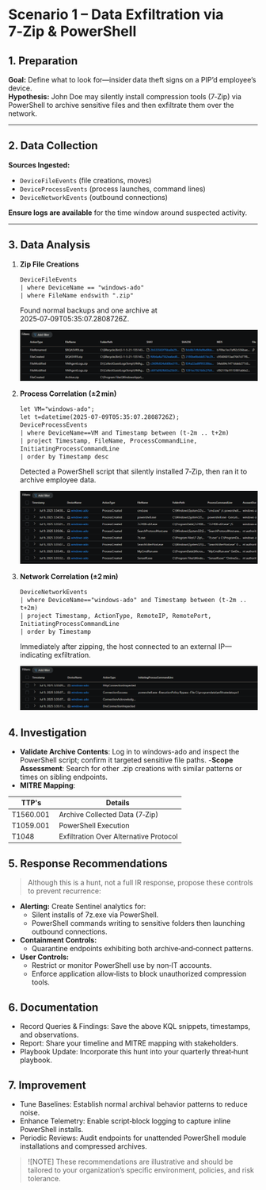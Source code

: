 # Scenario 1 – Data Exfiltration via 7‑Zip & PowerShell

## 1. Preparation  
**Goal:** Define what to look for—insider data theft signs on a PIP’d employee’s device.  
**Hypothesis:** John Doe may silently install compression tools (7‑Zip) via PowerShell to archive sensitive files and then exfiltrate them over the network.

---

## 2. Data Collection  
**Sources Ingested:**  
- `DeviceFileEvents` (file creations, moves)  
- `DeviceProcessEvents` (process launches, command lines)  
- `DeviceNetworkEvents` (outbound connections)  

**Ensure logs are available** for the time window around suspected activity.

---

## 3. Data Analysis  
1. **Zip File Creations**  
   ```
   DeviceFileEvents
   | where DeviceName == "windows-ado"
   | where FileName endswith ".zip"
   ```
   Found normal backups and one archive at 2025‑07‑09T05:35:07.2808726Z.

   ![Alt text](/imgs/dataquery1.png)


2. **Process Correlation (±2 min)**
   ```
   let VM="windows-ado";
   let t=datetime(2025-07-09T05:35:07.2808726Z);
   DeviceProcessEvents
   | where DeviceName==VM and Timestamp between (t-2m .. t+2m)
   | project Timestamp, FileName, ProcessCommandLine, InitiatingProcessCommandLine
   | order by Timestamp desc
   ```
   Detected a PowerShell script that silently installed 7‑Zip, then ran it to archive employee data.

   ![Alt text](/imgs/dataquery2.png)

3. **Network Correlation (±2 min)**
   ```
   DeviceNetworkEvents
   | where DeviceName=="windows-ado" and Timestamp between (t-2m .. t+2m)
   | project Timestamp, ActionType, RemoteIP, RemotePort, InitiatingProcessCommandLine
   | order by Timestamp
   ```
   Immediately after zipping, the host connected to an external IP—indicating exfiltration.

   ![Alt text](/imgs/dataquery3.png)

## 4. Investigation
- **Validate Archive Contents**:
   Log in to windows-ado and inspect the PowerShell script; confirm it targeted sensitive file paths.
-**Scope Assessment**: 
   Search for other .zip creations with similar patterns or times on sibling endpoints.
- **MITRE Mapping**:

|TTP's | Details |
|------|---------|
| T1560.001 | Archive Collected Data (7‑Zip)|
| T1059.001 | PowerShell Execution |
| T1048 | Exfiltration Over Alternative Protocol |

## 5. Response Recommendations
> Although this is a hunt, not a full IR response, propose these controls to prevent recurrence:
- **Alerting:** Create Sentinel analytics for:
   - Silent installs of 7z.exe via PowerShell.
   - PowerShell commands writing to sensitive folders then launching outbound connections.
- **Containment Controls:**
   - Quarantine endpoints exhibiting both archive‐and‐connect patterns.
- **User Controls:**
   - Restrict or monitor PowerShell use by non‑IT accounts.
   - Enforce application allow‑lists to block unauthorized compression tools.

## 6. Documentation
- Record Queries & Findings: Save the above KQL snippets, timestamps, and observations.
- Report: Share your timeline and MITRE mapping with stakeholders.
- Playbook Update: Incorporate this hunt into your quarterly threat‑hunt playbook.

## 7. Improvement
- Tune Baselines: Establish normal archival behavior patterns to reduce noise.
- Enhance Telemetry: Enable script‑block logging to capture inline PowerShell installs.
- Periodic Reviews: Audit endpoints for unattended PowerShell module installations and compressed archives.

> ![NOTE]
> These recommendations are illustrative and should be tailored to your organization’s specific environment, policies, and risk tolerance.